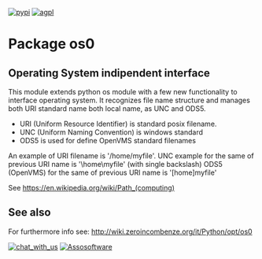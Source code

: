 [![pypi](https://img.shields.io/pypi/v/os0.svg)](http://wiki.zeroincombenze.org/en/Python/opt/os0)
[![agpl](https://img.shields.io/badge/licence-AGPL--3-green.svg)](http://www.gnu.org/licenses/agpl-3.0.html)

Package os0
===========

Operating System indipendent interface
--------------------------------------

This module extends python os module with a few new functionality to interface operating system.
It recognizes file name structure and manages both URI standard name both local name, as UNC and ODS5.

- URI (Uniform Resource Identifier) is standard posix filename.
- UNC (Uniform Naming Convention) is windows standard
- ODS5 is used for define OpenVMS standard filenames

An example of URI filename is '/home/myfile'.
UNC example for the same of previous URI name is '\\home\\myfile' (with single backslash)
ODS5 (OpenVMS) for the same of previous URI name is '[home]myfile'

See https://en.wikipedia.org/wiki/Path_(computing)


See also
--------

For furthermore info see: http://wiki.zeroincombenze.org/it/Python/opt/os0


[![chat_with_us](http://www.shs-av.com/wp-content/chat_with_us.png)](http://www.zeroincombenze.it/supporto-software-gestionale/live-chat-assistenza-online/)
[![Assosoftware](http://www.shs-av.com/wp-content/Assosoftware.gif)](http://www.assosoftware.it/)
